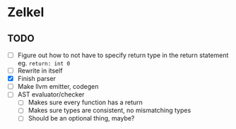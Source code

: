 # Zelkel

## TODO
- [ ] Figure out how to not have to specify return type in the return statement eg. `return: int 0`
- [ ] Rewrite in itself
- [x] Finish parser
- [ ] Make llvm emitter, codegen
- [ ] AST evaluator/checker
    - [ ] Makes sure every function has a return
    - [ ] Makes sure types are consistent, no mismatching types
    - [ ] Should be an optional thing, maybe?